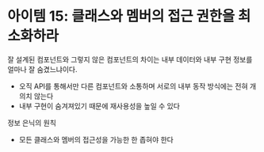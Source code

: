 # 아이템 15: 클래스와 멤버의 접근 권한을 최소화하라
잘 설계된 컴포넌트와 그렇지 않은 컴포넌트의 차이는 내부 데이터와 내부 구현 정보를 얼마나 잘 숨겼느냐이다.
- 오직 API를 통해서만 다른 컴포넌트와 소통하며 서로의 내부 동작 방식에는 전혀 개의치 않는다
- 내부 구현이 숨겨져있기 때문에 재사용성을 높일 수 있다

정보 은닉의 원칙
- 모든 클래스와 멤버의 접근성을 가능한 한 좁혀야 한다